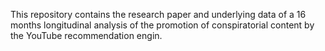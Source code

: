 This repository contains the research paper and underlying data of a 16 months longitudinal analysis of the promotion of conspiratorial content by the YouTube recommendation engin.
